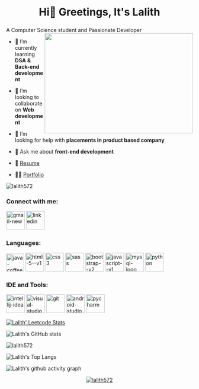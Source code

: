 <h1 align="center">Hi👋 Greetings, It's Lalith</h1>
<h3></h3>A Computer Science student and Passionate Developer</h3>
<img align="right" width="400" height="270" src="https://miro.medium.com/max/1360/0*7Q3yvSIv_t0ioJ-Z.gif">

- 🌱 I’m currently learning **DSA & Back-end development**

- 👯 I’m looking to collaborate on **Web development**

- 🤝 I’m looking for help with **placements in product based company**

- 💬 Ask me about **front-end development**
  
- 📄 [Resume](#)

- 👨‍💻 [Portfolio](#)

<p align="left"> <img src="https://komarev.com/ghpvc/?username=lalith572&label=Profile%20views&color=0e75b6&style=flat" alt="lalith572" /> </p>


<h3 align="left">Connect with me:</h3>
<p align="left">
<a href="mailto:lalithkumara.cse@gmail.com"><img  width="50" height="50" src="https://img.icons8.com/fluency/50/gmail-new.png" alt="gmail-new"/></a>
<a href="https://linkedin.com/in/itslalith" target="blank"><img width="50" height="50" src="https://img.icons8.com/color/50/linkedin.png" alt="linkedin"/></a>
</p>


<h3 align="left">Languages:</h3>
<p align="left"> <img width="48" height="48" src="https://img.icons8.com/color/48/java-coffee-cup-logo--v1.png" alt="java-coffee-cup-logo--v1"/> 
<img width="50" height="50" src="https://img.icons8.com/color/48/html-5--v1.png" alt="html-5--v1"/>
<img width="50" height="50" src="https://img.icons8.com/color/48/css3.png" alt="css3"/>
<img width="50" height="50" src="https://img.icons8.com/color/48/sass.png" alt="sass"/>
<img width="50" height="50" src="https://img.icons8.com/color/48/bootstrap--v2.png" alt="bootstrap--v2"/>
<img width="50" height="50" src="https://img.icons8.com/color/48/javascript--v1.png" alt="javascript--v1"/>
<img width="50" height="50" src="https://img.icons8.com/color/50/mysql-logo.png" alt="mysql-logo"/>
<img width="50" height="50" src="https://img.icons8.com/fluency/50/python.png" alt="python"/></p>


<h3 align="left">IDE and Tools:</h3>
<p align="left"> <img width="50" height="50" src="https://img.icons8.com/color/50/intellij-idea.png" alt="intellij-idea"/>
<img width="50" height="50" src="https://img.icons8.com/color/50/visual-studio-code-2019.png" alt="visual-studio-code-2019"/>
<img width="50" height="50" src="https://img.icons8.com/color/50/git.png" alt="git"/>
  <img width="50" height="50" src="https://img.icons8.com/fluency/50/android-studio--v3.png" alt="android-studio--v3"/>
<img width="50" height="50" src="https://img.icons8.com/color/50/pycharm.png" alt="pycharm"/></p>


[![Lalith' Leetcode Stats](https://leetcard.jacoblin.cool/Lalith_572?ext=contest&theme=dark)](https://leetcode.com/Lalith_572)

![Lalith's GitHub stats](https://github-readme-stats.vercel.app/api?username=lalith572&theme=dark&show_icons=true&&hide=issues,contribs)

<p><img align="center" src="https://github-readme-streak-stats.herokuapp.com/?user=lalith572&" alt="lalith572" /></p>      

![Lalith's Top Langs](https://github-readme-stats.vercel.app/api/top-langs/?username=lalith572&hide_progress=true)

![Lalith's github activity graph](https://github-readme-activity-graph.vercel.app/graph?username=lalith572&bg_color=000000&color=e7f423&line=e7f423&point=ffffff&area=true&hide_border=true)

<p align="center"> <a href="https://github.com/ryo-ma/github-profile-trophy"><img src="https://github-profile-trophy.vercel.app/?username=lalith572" alt="lalith572" /></a> </p>
